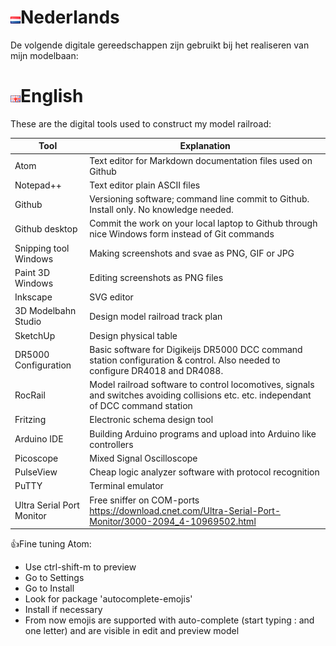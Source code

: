# ![Nederlandse vlag](./images/nl.gif)Nederlands

De volgende digitale gereedschappen zijn gebruikt bij het realiseren van mijn modelbaan:

# ![English flag](./images/gb.gif)English

These are the digital tools used to construct my model railroad:

|Tool|Explanation|
|-----------------------|-------------------|
Atom|Text editor for Markdown documentation files used on Github
Notepad++|Text editor plain ASCII files
Github|Versioning software; command line commit to Github. Install only. No knowledge needed.
Github desktop|Commit the work on your local laptop to Github through nice Windows form instead of Git commands
Snipping tool Windows|Making screenshots and svae as PNG, GIF or JPG
Paint 3D Windows|Editing screenshots as PNG files
Inkscape|SVG editor
3D Modelbahn Studio|Design model railroad track plan
SketchUp|Design physical table
DR5000 Configuration|Basic software for Digikeijs DR5000 DCC command station configuration & control. Also needed to configure DR4018 and DR4088.
RocRail|Model railroad software to control locomotives, signals and switches avoiding collisions etc. etc. independant of DCC command station
Fritzing|Electronic schema design tool
Arduino IDE|Building Arduino programs and upload into Arduino like controllers
Picoscope|Mixed Signal Oscilloscope
PulseView|Cheap logic analyzer software with protocol recognition 
PuTTY|Terminal emulator
Ultra Serial Port Monitor|Free sniffer on COM-ports https://download.cnet.com/Ultra-Serial-Port-Monitor/3000-2094_4-10969502.html

👍Fine tuning Atom:

* Use ctrl-shift-m to preview
* Go to Settings
* Go to Install
* Look for package 'autocomplete-emojis'
* Install if necessary
* From now emojis are supported with auto-complete (start typing : and one letter) and are visible in edit and preview model
